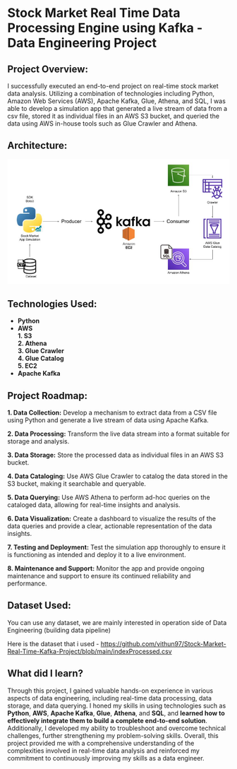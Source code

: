 # Stock Market Real Time Data Processing Engine using Kafka - Data Engineering Project

## Project Overview:   
 I successfully executed an end-to-end project on real-time stock market data analysis. Utilizing a combination of technologies including Python, Amazon Web Services (AWS), Apache Kafka, Glue, Athena, and SQL, I was able to develop a simulation app that generated a live stream of data from a csv file, stored it as individual files in an AWS S3 bucket, and queried the data using AWS in-house tools such as Glue Crawler and Athena.

## Architecture:  
<img src="Architecture.jpg">

## Technologies Used:  
* **Python**  
* **AWS**  
**1. S3**  
**2. Athena**  
**3. Glue Crawler**  
**4. Glue Catalog**  
**5. EC2**  
* **Apache Kafka** 

## Project Roadmap:  
  
**1. Data Collection:** Develop a mechanism to extract data from a CSV file using Python and generate a live stream of data using Apache Kafka.  
  
**2. Data Processing:** Transform the live data stream into a format suitable for storage and analysis.  
  
**3. Data Storage:** Store the processed data as individual files in an AWS S3 bucket.  
  
**4. Data Cataloging:** Use AWS Glue Crawler to catalog the data stored in the S3 bucket, making it searchable and queryable.  
  
**5. Data Querying:** Use AWS Athena to perform ad-hoc queries on the cataloged data, allowing for real-time insights and analysis.  
  
**6. Data Visualization:** Create a dashboard to visualize the results of the data queries and provide a clear, actionable representation of the data insights.  
  
**7. Testing and Deployment:** Test the simulation app thoroughly to ensure it is functioning as intended and deploy it to a live environment.  
  
**8. Maintenance and Support:** Monitor the app and provide ongoing maintenance and support to ensure its continued reliability and performance.  
  
  
## Dataset Used:
You can use any dataset, we are mainly interested in operation side of Data Engineering (building data pipeline) 

Here is the dataset that i used - https://github.com/vithun97/Stock-Market-Real-Time-Kafka-Project/blob/main/indexProcessed.csv

## What did I learn?

Through this project, I gained valuable hands-on experience in various aspects of data engineering, including real-time data processing, data storage, and data querying. I honed my skills in using technologies such as **Python**, **AWS**, **Apache Kafka**, **Glue**, **Athena**, and **SQL**, and **learned how to effectively integrate them to build a complete end-to-end solution**. Additionally, I developed my ability to troubleshoot and overcome technical challenges, further strengthening my problem-solving skills. Overall, this project provided me with a comprehensive understanding of the complexities involved in real-time data analysis and reinforced my commitment to continuously improving my skills as a data engineer.








